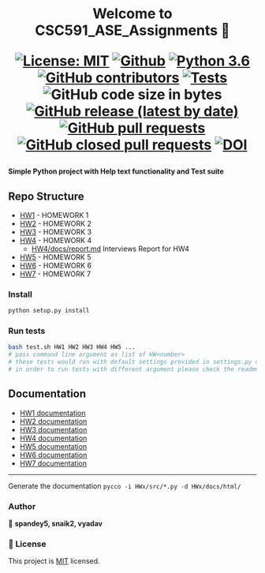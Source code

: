 <h1 align="center">
Welcome to CSC591_ASE_Assignments 👋

[![License: MIT](https://img.shields.io/badge/License-MIT-green.svg)](https://opensource.org/licenses/MIT)
[![Github](https://img.shields.io/badge/language-python-red.svg)](https://docs.python.org/3/)
[![Python 3.6](https://img.shields.io/badge/python-3.10-blue.svg)](https://www.python.org/downloads/release/python-310/)
[![GitHub contributors](https://img.shields.io/github/contributors/vishakayadav/CSC591_ASE_Assignments)](https://github.com/vishakayadav/CSC591_ASE_Assignments/graphs/contributors/)
[![Tests](https://github.com/vishakayadav/CSC591_ASE_Assignments/actions/workflows/test.yml/badge.svg)](https://github.com/vishakayadav/CSC591_ASE_Assignments/actions/workflows/test.yml)
![GitHub code size in bytes](https://img.shields.io/github/languages/code-size/vishakayadav/CSC591_ASE_Assignments)
[![GitHub release (latest by date)](https://img.shields.io/github/v/release/vishakayadav/CSC591_ASE_Assignments)](https://github.com/vishakayadav/CSC591_ASE_Assignments/releases/tag)
[![GitHub pull requests](https://img.shields.io/github/issues-pr-raw/vishakayadav/CSC591_ASE_Assignments)](https://github.com/vishakayadav/CSC591_ASE_Assignments/pulls)
[![GitHub closed pull requests](https://img.shields.io/github/issues-pr-closed-raw/vishakayadav/CSC591_ASE_Assignments)](https://github.com/vishakayadav/CSC591_ASE_Assignments/pulls)
[![DOI](https://zenodo.org/badge/590268577.svg)](https://zenodo.org/badge/latestdoi/590268577)

#### Simple Python project with Help text functionality and Test suite

## Repo Structure

- [HW1](https://github.com/vishakayadav/CSC591_ASE_Assignments/tree/main/HW1) - HOMEWORK 1
- [HW2](https://github.com/vishakayadav/CSC591_ASE_Assignments/tree/main/HW2) - HOMEWORK 2
- [HW3](https://github.com/vishakayadav/CSC591_ASE_Assignments/tree/main/HW3) - HOMEWORK 3
- [HW4](https://github.com/vishakayadav/CSC591_ASE_Assignments/tree/main/HW4) - HOMEWORK 4
  - [HW4/docs/report.md](HW4/docs/report.md) Interviews Report for HW4
- [HW5](https://github.com/vishakayadav/CSC591_ASE_Assignments/tree/main/HW5) - HOMEWORK 5
- [HW6](https://github.com/vishakayadav/CSC591_ASE_Assignments/tree/main/HW6) - HOMEWORK 6
- [HW7](https://github.com/vishakayadav/CSC591_ASE_Assignments/tree/main/HW7) - HOMEWORK 7


### Install
```sh
python setup.py install
```

### Run tests
```sh
bash test.sh HW1 HW2 HW3 HW4 HW5 ...  
# pass command line argument as list of HW<number>
# these tests would run with default settings provided in settings.py of each homework folder (HW{n}/src/settings.py)
# in order to run tests with different argument please check the readme under respective homework folder
```


## Documentation
- [HW1 documentation](https://htmlpreview.github.io/?https://github.com/vishakayadav/CSC591_ASE_Assignments/blob/main/HW1/docs/html/index.html) 
- [HW2 documentation](https://htmlpreview.github.io/?https://github.com/vishakayadav/CSC591_ASE_Assignments/blob/main/HW2/docs/html/index.html)
- [HW3 documentation](https://htmlpreview.github.io/?https://github.com/vishakayadav/CSC591_ASE_Assignments/blob/main/HW3/docs/html/index.html)
- [HW4 documentation](https://htmlpreview.github.io/?https://github.com/vishakayadav/CSC591_ASE_Assignments/blob/main/HW4/docs/html/index.html)
- [HW5 documentation](https://htmlpreview.github.io/?https://github.com/vishakayadav/CSC591_ASE_Assignments/blob/main/HW5/docs/html/index.html)
- [HW6 documentation](https://htmlpreview.github.io/?https://github.com/vishakayadav/CSC591_ASE_Assignments/blob/main/HW6/docs/html/index.html)
- [HW7 documentation](https://htmlpreview.github.io/?https://github.com/vishakayadav/CSC591_ASE_Assignments/blob/main/HW7/docs/html/index.html)
---
Generate the documentation ` pycco -i HWx/src/*.py -d HWx/docs/html/ `


### Author
👤 **spandey5, snaik2, vyadav**


### 📝 License

This project is [MIT](https://github.com/vishakayadav/CSC591_ASE_Assignments/blob/main/LICENSE.md) licensed.
